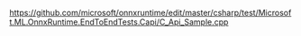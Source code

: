 




https://github.com/microsoft/onnxruntime/edit/master/csharp/test/Microsoft.ML.OnnxRuntime.EndToEndTests.Capi/C_Api_Sample.cpp
